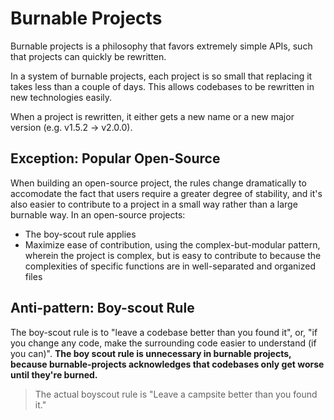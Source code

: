 # Burnable Projects

Burnable projects is a philosophy that favors extremely simple APIs, such that projects can quickly be rewritten.

In a system of burnable projects, each project is so small that replacing it takes less than a couple of days. This
allows codebases to be rewritten in new technologies easily.

When a project is rewritten, it either gets a new name or a new major version (e.g. v1.5.2 -> v2.0.0).

## Exception: Popular Open-Source

When building an open-source project, the rules change dramatically to accomodate the fact that users require
a greater degree of stability, and it's also easier to contribute to a project in a small way rather than a
large burnable way. In an open-source projects:

* The boy-scout rule applies
* Maximize ease of contribution, using the complex-but-modular pattern, wherein the project is complex, but is
  easy to contribute to because the complexities of specific functions are in well-separated and organized files

## Anti-pattern: Boy-scout Rule

The boy-scout rule is to "leave a codebase better than you found it", or, "if you change any code, make the
surrounding code easier to understand (if you can)". **The boy scout rule is unnecessary in burnable projects,
because burnable-projects acknowledges that codebases only get worse until they're burned.**

> The actual boyscout rule is "Leave a campsite better than you found it."
